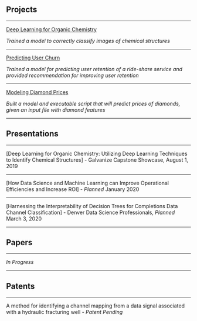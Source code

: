 ## Projects

---

[Deep Learning for Organic Chemistry](https://cwolfbrandt.github.io/csk/)

*Trained a model to correctly classify images of chemical structures*

---
[Predicting User Churn](https://cwolfbrandt.github.io/predicting_churn/)

*Trained a model for predicting user retention of a ride-share service and provided recommendation for improving user retention*

---
[Modeling Diamond Prices](https://cwolfbrandt.github.io/diamond_dataset/)

*Built a model and executable script that will predict prices of diamonds, given an input file with diamond features*

---


## Presentations

---

[Deep Learning for Organic Chemistry: Utilizing Deep Learning Techniques to Identify Chemical Structures] - Galvanize Capstone Showcase, August 1, 2019

---

[How Data Science and Machine Learning can Improve Operational Efficiencies and Increase ROI] - *Planned* January 2020

---

[Harnessing the Interpretability of Decision Trees for Completions Data Channel Classification] - Denver Data Science Professionals, *Planned* March 3, 2020

---


## Papers

---

*In Progress*

---

## Patents

---

A method for identifying a channel mapping from a data signal associated with a hydraulic fracturing well - *Patent Pending*
